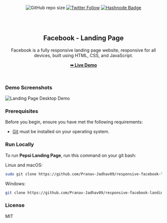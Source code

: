 <div align="center">

![GitHub repo size](https://img.shields.io/github/repo-size/Pranav-Jadhav09/responsive-facebook-landing-page)
[![Twitter Follow](https://img.shields.io/twitter/follow/Pranav_Jadhav09?style=social)](https://twitter.com/Pranav_Jadhav09)
[![Hashnode Badge](https://img.shields.io/badge/Read_Blog-2962FF?style=social&logo=hashnode&logoColor=blue)](https://thejrpranav09.hashnode.dev/sip-soar-crafting-an-irresistible-pepsi-landing-page-a-visual-journey)

<br />
<br />

<!-- <img src="./assets/images/logo.png"> -->

<h2 align="center">Facebook - Landing Page</h2>
Facebook is a fully responsive landing page website, responsive for all devices, built using HTML, CSS, and JavaScript.

<a href="https://pranav-jadhav09.github.io/responsive-facebook-landing-page/"><strong>➥ Live Demo</strong></a>

</div>

<br />

### Demo Screenshots

![Landing Page Desktop Demo](./assets/demo/desktop.png "Desktop Demo")

### Prerequisites

Before you begin, ensure you have met the following requirements:

- [Git](https://git-scm.com/downloads "Download Git") must be installed on your operating system.

### Run Locally

To run **Pepsi Landing Page**, run this command on your git bash:

Linux and macOS:

```bash
sudo git clone https://github.com/Pranav-Jadhav09/responsive-facebook-landing-page.git
```

Windows:

```bash
git clone https://github.com/Pranav-Jadhav09/responsive-facebook-landing-page.git
```

### License

MIT

